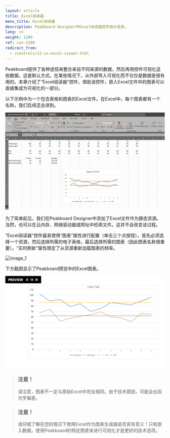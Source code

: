 ```yaml
---
layout: article
title: Excel阅读器
menu_title: Excel阅读器
description: Peakboard Designer中Excel阅读器控件相关信息。
lang: cn
weight: 1200
ref: con-1200
redirect_from:
  - /controls/12-cn-excel-viewer.html
---
```


Peakboard提供了各种途径来整合来自不同来源的数据，然后再用控件可视化这些数据。这是默认方式。在某些情况下，从外部导入可视化而不仅仅是数据是很有用的。本章介绍了“Excel阅读器”控件，借助该控件，嵌入Excel文件中的图表可以直接集成为可视化的一部分。

以下示例中为一个包含表格和图表的Excel文件。在Excel中，每个图表都有一个名称。我们后续还会讲到。

![image_1](/assets/images/Controls/Excel-Viewer/Controls_ExcelViewer_01.png)

为了简单起见，我们在Peakboard Designer中添加了Excel文件作为静态资源。当然，也可以在云内存、网络驱动器或网址中检索文件。这并不会改变该过程。

“Excel阅读器”控件最易使用“图表”属性进行配置（单击三个点按钮）。首先必须选择一个资源，然后选择所需的电子表格，最后选择所需的图表（因此图表名称很重要）。“实时刷新”属性限定了从资源重新加载图表的频率。

![image_1](/assets/images/Controls/Excel-Viewer/Controls_ExcelViewer_02.png)

下方截图显示了Peakboard预览中的Excel图表。

![image_1](/assets/images/Controls/Excel-Viewer/Controls_ExcelViewer_03.png)

> ### 注意！
>
>请注意，图表不一定与原始Excel中完全相同。由于技术原因，可能会出现光学偏差。

> ### 注意！
>
>请仔细了解在您的情况下使用Excel作为图表生成器是否真有意义！只有嵌入数据，使用Peakboard的特定图表来进行可视化才是更好的技术选项。
